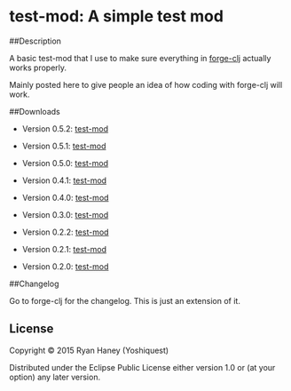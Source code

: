 # test-mod: A simple test mod

##Description

A basic test-mod that I use to make sure everything in [forge-clj](https://github.com/yoshiquest/forge-clj "forge-clj") actually works properly.

Mainly posted here to give people an idea of how coding with forge-clj will work.

##Downloads

- Version 0.5.2: [test-mod](http://bit.ly/1PeHOwY "test-mod Version 0.5.2")

- Version 0.5.1: [test-mod](http://bit.ly/1PAHtpY "test-mod Version 0.5.1")

- Version 0.5.0: [test-mod](http://bit.ly/1GREeYc "test-mod Version 0.5.0")

- Version 0.4.1: [test-mod](http://bit.ly/1YgDrUN "test-mod Version 0.4.1")

- Version 0.4.0: [test-mod](http://bit.ly/1GREpCR "test-mod Version 0.4.0")

- Version 0.3.0: [test-mod](http://bit.ly/1hUo3x0 "test-mod Version 0.3.0")

- Version 0.2.2: [test-mod](http://bit.ly/1VOF3C9 "test-mod Version 0.2.2")

- Version 0.2.1: [test-mod](http://bit.ly/1je15CK "test-mod Version 0.2.1")

- Version 0.2.0: [test-mod](http://bit.ly/1hrm1nS "test-mod Version 0.2.0")

##Changelog

Go to forge-clj for the changelog. This is just an extension of it.

## License

Copyright © 2015 Ryan Haney (Yoshiquest)

Distributed under the Eclipse Public License either version 1.0 or (at
your option) any later version.
